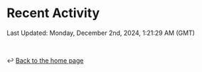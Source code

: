 # Recent Activity

<!--RECENT_ACTIVITY:start-->
<!--RECENT_ACTIVITY:end-->

<!--RECENT_ACTIVITY:last_update-->
Last Updated: Monday, December 2nd, 2024, 1:21:29 AM (GMT)
<!--RECENT_ACTIVITY:last_update_end-->

<br>

↩️ [Back to the home page](/README.md)
